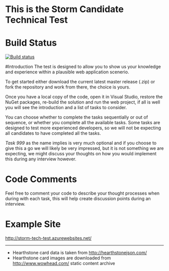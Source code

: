 # This is the Storm Candidate Technical Test

# Build Status
[![Build status](https://ci.appveyor.com/api/projects/status/lk2wil8wjyxyiepy?svg=true)](https://ci.appveyor.com/project/StormID/storm-tech-test)

#Introduction
The test is designed to allow you to show us your knowledge and experience within a plausible web application scenerio.

To get started either download the current latest master release (.zip) or fork the repository and work from there, the choice is yours.

Once you have a local copy of the code, open it in Visual Studio, restore the NuGet packages, re-build the solution and run the web project, if all is well you will see the introduction and a list of tasks to consider.

You can choose whether to complete the tasks sequentially or out of sequence, or whether you complete all the available tasks.  Some tasks are designed to test more experienced developers, so we will not be expecting all candidates to have completed all the tasks.

*Task 999* as the name implies is very much optional and if you choose to give this a go we will likely be very impressed, but it is not something we are expecting, we might discuss your thoughts on how you would implement this during any interview however.

# Code Comments
Feel free to comment your code to describe your thought processes when during with each task, this will help create discussion points during an interview.

# Example Site

http://storm-tech-test.azurewebsites.net/

---

* Hearthstone card data is taken from http://hearthstonejson.com/
* Hearthstone card images are downloaded from http://www.wowhead.com/ static content archive
